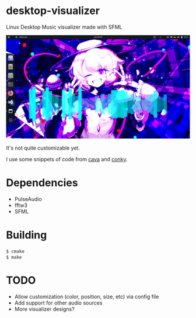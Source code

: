 # desktop-visualizer
Linux Desktop Music visualizer made with SFML

![](screenshot.png)

It's not quite customizable yet.

I use some snippets of code from [cava](https://github.com/karlstav/cava) and [conky](https://github.com/brndnmtthws/conky).

# Dependencies

 - PulseAudio
 - fftw3
 - SFML

# Building

```
$ cmake
$ make
```

# TODO

 - Allow customization (color, position, size, etc) via config file
 - Add support for other audio sources
 - More visualizer designs?

